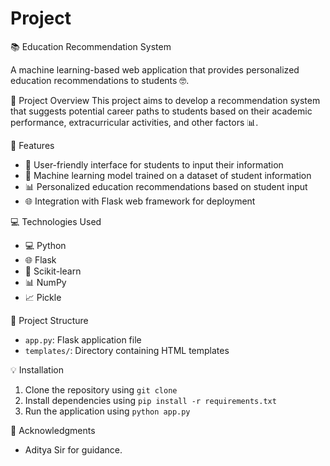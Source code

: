 # Project


📚 Education Recommendation System

A machine learning-based web application that provides personalized education recommendations to students 🤓.

📝 Project Overview
This project aims to develop a recommendation system that suggests potential career paths to students based on their academic performance, extracurricular activities, and other factors 📊.

🎉 Features
- 📝 User-friendly interface for students to input their information
- 🤖 Machine learning model trained on a dataset of student information
- 📊 Personalized education recommendations based on student input
- 🌐 Integration with Flask web framework for deployment

💻 Technologies Used
- 💻 Python
- 🌐 Flask
- 🤖 Scikit-learn
- 📊 NumPy
- 📈 Pickle

📁 Project Structure
- `app.py`: Flask application file
- `templates/`: Directory containing HTML templates
  

💡 Installation
1. Clone the repository using `git clone`
2. Install dependencies using `pip install -r requirements.txt`
3. Run the application using `python app.py`


🙏 Acknowledgments
-  Aditya  Sir for guidance.
